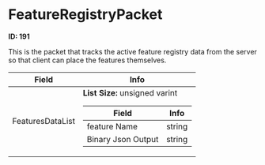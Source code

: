 # FeatureRegistryPacket

**ID: 191**  

This is the packet that tracks the active feature registry data from the server so that client can place the features themselves.

<table><thead><tr><th>Field</th><th>Info</th></tr></thead><tbody>
<tr><td>FeaturesDataList</td><td><b>List Size:</b> unsigned varint
  <table><thead><tr><th>Field</th><th>Info</th></tr></thead><tbody>
  <tr><td>feature Name</td><td>string</td></tr>
  <tr><td>Binary Json Output</td><td>string</td></tr>
  </tbody></table></td></tr>
</tbody></table>